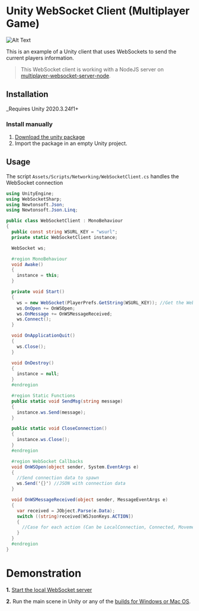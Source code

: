 # Unity WebSocket Client (Multiplayer Game)

![Alt Text](https://media.giphy.com/media/JscLp5gBH3IsKKIBou/giphy.gif)

This is an example of a Unity client that uses WebSockets to send the current players information.

> This WebSocket client is working with a NodeJS server on [multiplayer-websocket-server-node](https://github.com/krlosflip22/multiplayer-websocket-server-node). <br />

## Installation

\_Requires Unity 2020.3.24f1+

### Install manually

1. [Download the unity package](https://github.com/krlosflip22/multiplayer-websocket-client-unity/releases/download/1.0.1/websocket-client-unity-1.0.1.unitypackage)
2. Import the package in an empty Unity project.

## Usage

The script `Assets/Scripts/Networking/WebSocketClient.cs` handles the WebSocket connection

```csharp
using UnityEngine;
using WebSocketSharp;
using Newtonsoft.Json;
using Newtonsoft.Json.Linq;

public class WebSocketClient : MonoBehaviour
{
  public const string WSURL_KEY = "wsurl";
  private static WebSocketClient instance;

  WebSocket ws;

  #region MonoBehaviour
  void Awake()
  {
    instance = this;
  }

  private void Start()
  {
    ws = new WebSocket(PlayerPrefs.GetString(WSURL_KEY)); //Get the Websocket URL from player prefs
    ws.OnOpen += OnWSOpen;
    ws.OnMessage += OnWSMessageReceived;
    ws.Connect();
  }

  void OnApplicationQuit()
  {
    ws.Close();
  }

  void OnDestroy()
  {
    instance = null;
  }
  #endregion

  #region Static Functions
  public static void SendMsg(string message)
  {
    instance.ws.Send(message);
  }

  public static void CloseConnection()
  {
    instance.ws.Close();
  }
  #endregion

  #region WebSocket Callbacks
  void OnWSOpen(object sender, System.EventArgs e)
  {
    //Send connection data to spawn
    ws.Send('{}') //JSON with connection data
  }

  void OnWSMessageReceived(object sender, MessageEventArgs e)
  {
    var received = JObject.Parse(e.Data);
    switch ((string)received[WSJsonKeys.ACTION])
    {
      //Case for each action (Can be LocalConnection, Connected, Movement, UserLeave)
    }
  }
  #endregion
}
```

# Demonstration

**1.** [Start the local WebSocket server](https://github.com/krlosflip22/multiplayer-websocket-server-node)

**2.** Run the main scene in Unity or any of the [builds for Windows or Mac OS](https://github.com/krlosflip22/multiplayer-websocket-client-unity/releases/tag/1.0.1).
